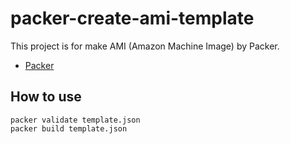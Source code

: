 packer-create-ami-template
==========================

This project is for make AMI (Amazon Machine Image) by Packer.

-	[Packer](https://www.packer.io/)

## How to use

```
packer validate template.json
packer build template.json
```
